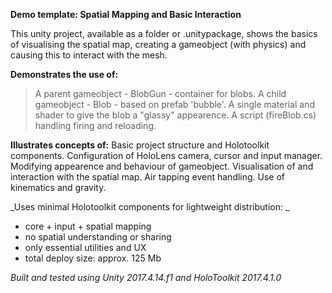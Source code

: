 **Demo template:  Spatial Mapping and Basic Interaction**

This unity project, available as a folder or .unitypackage, shows the 
basics of visualising the spatial map, creating a gameobject (with physics) 
and causing this to interact with the mesh. 

__Demonstrates the use of:__
> A parent gameobject - BlobGun - container for blobs.
> A child gameobject - Blob - based on prefab 'bubble'.
> A single material and shader to give the blob a "glassy" appearence.
> A script (fireBlob.cs) handling firing and reloading.

__Illustrates concepts of:__
Basic project structure and Holotoolkit components.
Configuration of HoloLens camera, cursor and input manager.
Modifying appearence and behaviour of gameobject.
Visualisation of and interaction with the spatial map.
Air tapping event handling.
Use of kinematics and gravity.

_Uses minimal Holotoolkit components for lightweight distribution: _
- core + input + spatial mapping
- no spatial understanding or sharing
- only essential utilities and UX
- total deploy size: approx. 125 Mb

*Built and tested using Unity 2017.4.14.f1 and HoloToolkit 2017.4.1.0*
